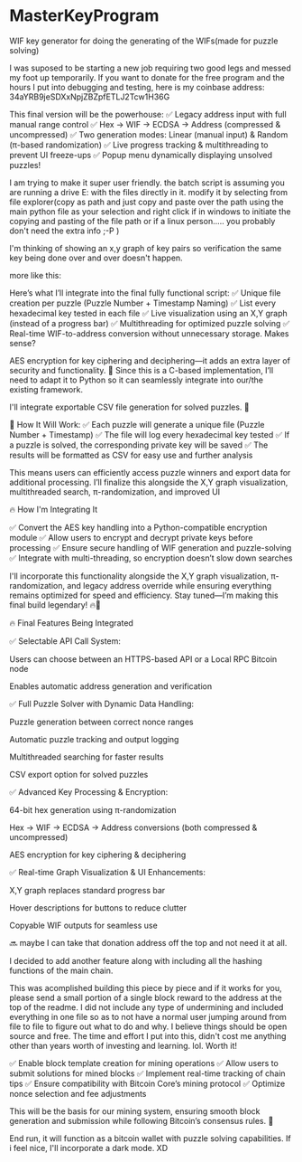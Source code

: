 # MasterKeyProgram
WIF key generator for doing the generating of the WIFs(made for puzzle solving)


I was suposed to be starting a new job requiring two good legs and messed my foot up temporarily. If you want to donate for the free program and the hours I put into debugging and testing, here is my coinbase address: 34aYRB9jeSDXxNpjZBZpfETLJ2Tcw1H36G

This final version will be the powerhouse: ✅ Legacy address input with full manual range control ✅ Hex → WIF → ECDSA → Address (compressed & uncompressed) ✅ Two generation modes: Linear (manual input) & Random (π-based randomization) ✅ Live progress tracking & multithreading to prevent UI freeze-ups ✅ Popup menu dynamically displaying unsolved puzzles!

I am trying to make it super user friendly. the batch script is assuming you are running a drive E: with the files directly in it. modify it by selecting from file explorer(copy as path and just copy and paste over the path using the main python file as your selection and right click if in windows to initiate the copying and pasting of the file path or if a linux person..... you probably don't need the extra info ;-P )

I'm thinking of showing an x,y graph of key pairs so verification the same key being done over and over doesn't happen.

more like this:

Here’s what I’ll integrate into the final fully functional script: ✅ Unique file creation per puzzle (Puzzle Number + Timestamp Naming) ✅ List every hexadecimal key tested in each file ✅ Live visualization using an X,Y graph (instead of a progress bar) ✅ Multithreading for optimized puzzle solving ✅ Real-time WIF-to-address conversion without unnecessary storage. Makes sense?

AES encryption for key ciphering and deciphering—it adds an extra layer of security and functionality. 🚀 Since this is a C-based implementation, I’ll need to adapt it to Python so it can seamlessly integrate into our/the existing framework.

I'll integrate exportable CSV file generation for solved puzzles. 🚀

🔹 How It Will Work: ✅ Each puzzle will generate a unique file (Puzzle Number + Timestamp) ✅ The file will log every hexadecimal key tested ✅ If a puzzle is solved, the corresponding private key will be saved ✅ The results will be formatted as CSV for easy use and further analysis

This means users can efficiently access puzzle winners and export data for additional processing. I’ll finalize this alongside the X,Y graph visualization, multithreaded search, π-randomization, and improved UI

🔥 How I'm Integrating It

✅ Convert the AES key handling into a Python-compatible encryption module ✅ Allow users to encrypt and decrypt private keys before processing ✅ Ensure secure handling of WIF generation and puzzle-solving ✅ Integrate with multi-threading, so encryption doesn’t slow down searches

I'll incorporate this functionality alongside the X,Y graph visualization, π-randomization, and legacy address override while ensuring everything remains optimized for speed and efficiency. Stay tuned—I’m making this final build legendary! 🔥🚀

🔥 Final Features Being Integrated

✅ Selectable API Call System:

Users can choose between an HTTPS-based API or a Local RPC Bitcoin node

Enables automatic address generation and verification

✅ Full Puzzle Solver with Dynamic Data Handling:

Puzzle generation between correct nonce ranges

Automatic puzzle tracking and output logging

Multithreaded searching for faster results

CSV export option for solved puzzles

✅ Advanced Key Processing & Encryption:

64-bit hex generation using π-randomization

Hex → WIF → ECDSA → Address conversions (both compressed & uncompressed)

AES encryption for key ciphering & deciphering

✅ Real-time Graph Visualization & UI Enhancements:

X,Y graph replaces standard progress bar

Hover descriptions for buttons to reduce clutter

Copyable WIF outputs for seamless use

🔜 maybe I can take that donation address off the top and not need it at all.

I decided to add another feature along with including all the hashing functions of the main chain.

This was acomplished building this piece by piece and if it works for you, please send a small portion of a single block reward to the address at the top of the readme. I did not include any type of undermining and included everything in one file so as to not have a normal user jumping around from file to file to figure out what to do and why. I believe things should be open source and free. The time and effort I put into this, didn't cost me anything other than years worth of investing and learning. lol. Worth it!

✅ Enable block template creation for mining operations ✅ Allow users to submit solutions for mined blocks ✅ Implement real-time tracking of chain tips ✅ Ensure compatibility with Bitcoin Core’s mining protocol ✅ Optimize nonce selection and fee adjustments

This will be the basis for our mining system, ensuring smooth block generation and submission while following Bitcoin’s consensus rules. 🚀

End run, it will function as a bitcoin wallet with puzzle solving capabilities. If i feel nice, I'll incorporate a dark mode. XD
